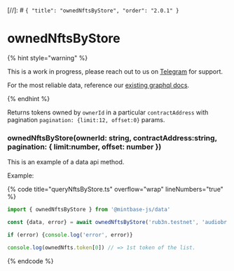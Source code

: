 [//]: # `{ "title": "ownedNftsByStore", "order": "2.0.1" }`
# ownedNftsByStore


{% hint style="warning" %}

This is a work in progress, please reach out to us on [Telegram](https://t.me/mintdev) for support.

For the most reliable data, reference our [existing graphql docs](https://docs.mintbase.io/dev/read-data/mintbase-graph).

{% endhint %}




Returns tokens owned by `ownerId`  in a particular `contractAddress`  with pagination `pagination: {limit:12, offset:0}`  params.



### ownedNftsByStore(ownerId: string, contractAddress:string, pagination: { limit:number, offset: number })



This is an example of a data api method.




Example:



{% code title="queryNftsByStore.ts" overflow="wrap" lineNumbers="true" %}

```typescript
import { ownedNftsByStore } from '@mintbase-js/data'

const {data, error} = await ownedNftsByStore('rub3n.testnet', 'audiobr.mintspace2.testnet' { limit: 20 , offset: 0});

if (error) {console.log('error', error)}

console.log(ownedNfts.token[0]) // => 1st token of the list.

```

{% endcode %}